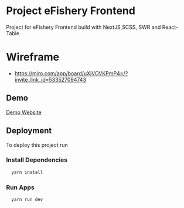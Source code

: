 # Project eFishery Frontend

Project for eFishery Frontend build with NextJS,SCSS, SWR and React-Table

# Wireframe

- https://miro.com/app/board/uXjVOVKPmP4=/?invite_link_id=533527094743

## Demo

[Demo Website](#)

## Deployment

To deploy this project run

### Install Dependencies

```bash
  yarn install
```

### Run Apps

```bash
  yarn run dev
```
